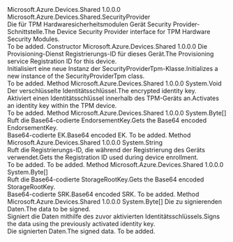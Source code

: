 <Type Name="SecurityProviderTpm" FullName="Microsoft.Azure.Devices.Shared.SecurityProviderTpm">
  <TypeSignature Language="C#" Value="public abstract class SecurityProviderTpm : Microsoft.Azure.Devices.Shared.SecurityProvider" />
  <TypeSignature Language="ILAsm" Value=".class public auto ansi abstract beforefieldinit SecurityProviderTpm extends Microsoft.Azure.Devices.Shared.SecurityProvider" />
  <TypeSignature Language="DocId" Value="T:Microsoft.Azure.Devices.Shared.SecurityProviderTpm" />
  <TypeSignature Language="VB.NET" Value="Public MustInherit Class SecurityProviderTpm&#xA;Inherits SecurityProvider" />
  <TypeSignature Language="F#" Value="type SecurityProviderTpm = class&#xA;    inherit SecurityProvider" />
  <AssemblyInfo>
    <AssemblyName>Microsoft.Azure.Devices.Shared</AssemblyName>
    <AssemblyVersion>1.0.0.0</AssemblyVersion>
  </AssemblyInfo>
  <Base>
    <BaseTypeName>Microsoft.Azure.Devices.Shared.SecurityProvider</BaseTypeName>
  </Base>
  <Interfaces />
  <Docs>
    <summary>
            <span data-ttu-id="94d2b-101">Die für TPM Hardwaresicherheitsmodulen Gerät Security Provider-Schnittstelle.</span><span class="sxs-lookup"><span data-stu-id="94d2b-101">The Device Security Provider interface for TPM Hardware Security Modules.</span></span>
            </summary>
    <remarks>To be added.</remarks>
  </Docs>
  <Members>
    <Member MemberName=".ctor">
      <MemberSignature Language="C#" Value="public SecurityProviderTpm (string registrationId);" />
      <MemberSignature Language="ILAsm" Value=".method public hidebysig specialname rtspecialname instance void .ctor(string registrationId) cil managed" />
      <MemberSignature Language="DocId" Value="M:Microsoft.Azure.Devices.Shared.SecurityProviderTpm.#ctor(System.String)" />
      <MemberSignature Language="VB.NET" Value="Public Sub New (registrationId As String)" />
      <MemberSignature Language="F#" Value="new Microsoft.Azure.Devices.Shared.SecurityProviderTpm : string -&gt; Microsoft.Azure.Devices.Shared.SecurityProviderTpm" Usage="new Microsoft.Azure.Devices.Shared.SecurityProviderTpm registrationId" />
      <MemberType>Constructor</MemberType>
      <AssemblyInfo>
        <AssemblyName>Microsoft.Azure.Devices.Shared</AssemblyName>
        <AssemblyVersion>1.0.0.0</AssemblyVersion>
      </AssemblyInfo>
      <Parameters>
        <Parameter Name="registrationId" Type="System.String" />
      </Parameters>
      <Docs>
        <param name="registrationId"><span data-ttu-id="94d2b-102">Die Provisioning-Dienst Registrierungs-ID für dieses Gerät.</span><span class="sxs-lookup"><span data-stu-id="94d2b-102">The Provisioning service Registration ID for this device.</span></span></param>
        <summary>
            <span data-ttu-id="94d2b-103">Initialisiert eine neue Instanz der SecurityProviderTpm-Klasse.</span><span class="sxs-lookup"><span data-stu-id="94d2b-103">Initializes a new instance of the SecurityProviderTpm class.</span></span>
            </summary>
        <remarks>To be added.</remarks>
      </Docs>
    </Member>
    <Member MemberName="ActivateIdentityKey">
      <MemberSignature Language="C#" Value="public abstract void ActivateIdentityKey (byte[] encryptedKey);" />
      <MemberSignature Language="ILAsm" Value=".method public hidebysig newslot virtual instance void ActivateIdentityKey(unsigned int8[] encryptedKey) cil managed" />
      <MemberSignature Language="DocId" Value="M:Microsoft.Azure.Devices.Shared.SecurityProviderTpm.ActivateIdentityKey(System.Byte[])" />
      <MemberSignature Language="VB.NET" Value="Public MustOverride Sub ActivateIdentityKey (encryptedKey As Byte())" />
      <MemberSignature Language="F#" Value="abstract member ActivateIdentityKey : byte[] -&gt; unit" Usage="securityProviderTpm.ActivateIdentityKey encryptedKey" />
      <MemberType>Method</MemberType>
      <AssemblyInfo>
        <AssemblyName>Microsoft.Azure.Devices.Shared</AssemblyName>
        <AssemblyVersion>1.0.0.0</AssemblyVersion>
      </AssemblyInfo>
      <ReturnValue>
        <ReturnType>System.Void</ReturnType>
      </ReturnValue>
      <Parameters>
        <Parameter Name="encryptedKey" Type="System.Byte[]" />
      </Parameters>
      <Docs>
        <param name="encryptedKey"><span data-ttu-id="94d2b-104">Der verschlüsselte Identitätsschlüssel.</span><span class="sxs-lookup"><span data-stu-id="94d2b-104">The encrypted identity key.</span></span></param>
        <summary>
            <span data-ttu-id="94d2b-105">Aktiviert einen Identitätsschlüssel innerhalb des TPM-Geräts an.</span><span class="sxs-lookup"><span data-stu-id="94d2b-105">Activates an identity key within the TPM device.</span></span>
            </summary>
        <remarks>To be added.</remarks>
      </Docs>
    </Member>
    <Member MemberName="GetEndorsementKey">
      <MemberSignature Language="C#" Value="public abstract byte[] GetEndorsementKey ();" />
      <MemberSignature Language="ILAsm" Value=".method public hidebysig newslot virtual instance unsigned int8[] GetEndorsementKey() cil managed" />
      <MemberSignature Language="DocId" Value="M:Microsoft.Azure.Devices.Shared.SecurityProviderTpm.GetEndorsementKey" />
      <MemberSignature Language="VB.NET" Value="Public MustOverride Function GetEndorsementKey () As Byte()" />
      <MemberSignature Language="F#" Value="abstract member GetEndorsementKey : unit -&gt; byte[]" Usage="securityProviderTpm.GetEndorsementKey " />
      <MemberType>Method</MemberType>
      <AssemblyInfo>
        <AssemblyName>Microsoft.Azure.Devices.Shared</AssemblyName>
        <AssemblyVersion>1.0.0.0</AssemblyVersion>
      </AssemblyInfo>
      <ReturnValue>
        <ReturnType>System.Byte[]</ReturnType>
      </ReturnValue>
      <Parameters />
      <Docs>
        <summary>
            <span data-ttu-id="94d2b-106">Ruft die Base64-codierte EndorsementKey.</span><span class="sxs-lookup"><span data-stu-id="94d2b-106">Gets the Base64 encoded EndorsementKey.</span></span>
            </summary>
        <returns><span data-ttu-id="94d2b-107">Base64-codierte EK.</span><span class="sxs-lookup"><span data-stu-id="94d2b-107">Base64 encoded EK.</span></span></returns>
        <remarks>To be added.</remarks>
      </Docs>
    </Member>
    <Member MemberName="GetRegistrationID">
      <MemberSignature Language="C#" Value="public override string GetRegistrationID ();" />
      <MemberSignature Language="ILAsm" Value=".method public hidebysig virtual instance string GetRegistrationID() cil managed" />
      <MemberSignature Language="DocId" Value="M:Microsoft.Azure.Devices.Shared.SecurityProviderTpm.GetRegistrationID" />
      <MemberSignature Language="VB.NET" Value="Public Overrides Function GetRegistrationID () As String" />
      <MemberSignature Language="F#" Value="override this.GetRegistrationID : unit -&gt; string" Usage="securityProviderTpm.GetRegistrationID " />
      <MemberType>Method</MemberType>
      <AssemblyInfo>
        <AssemblyName>Microsoft.Azure.Devices.Shared</AssemblyName>
        <AssemblyVersion>1.0.0.0</AssemblyVersion>
      </AssemblyInfo>
      <ReturnValue>
        <ReturnType>System.String</ReturnType>
      </ReturnValue>
      <Parameters />
      <Docs>
        <summary>
            <span data-ttu-id="94d2b-108">Ruft die Registrierungs-ID, die während der Registrierung des Geräts verwendet.</span><span class="sxs-lookup"><span data-stu-id="94d2b-108">Gets the Registration ID used during device enrollment.</span></span>
            </summary>
        <returns>To be added.</returns>
        <remarks>To be added.</remarks>
      </Docs>
    </Member>
    <Member MemberName="GetStorageRootKey">
      <MemberSignature Language="C#" Value="public abstract byte[] GetStorageRootKey ();" />
      <MemberSignature Language="ILAsm" Value=".method public hidebysig newslot virtual instance unsigned int8[] GetStorageRootKey() cil managed" />
      <MemberSignature Language="DocId" Value="M:Microsoft.Azure.Devices.Shared.SecurityProviderTpm.GetStorageRootKey" />
      <MemberSignature Language="VB.NET" Value="Public MustOverride Function GetStorageRootKey () As Byte()" />
      <MemberSignature Language="F#" Value="abstract member GetStorageRootKey : unit -&gt; byte[]" Usage="securityProviderTpm.GetStorageRootKey " />
      <MemberType>Method</MemberType>
      <AssemblyInfo>
        <AssemblyName>Microsoft.Azure.Devices.Shared</AssemblyName>
        <AssemblyVersion>1.0.0.0</AssemblyVersion>
      </AssemblyInfo>
      <ReturnValue>
        <ReturnType>System.Byte[]</ReturnType>
      </ReturnValue>
      <Parameters />
      <Docs>
        <summary>
            <span data-ttu-id="94d2b-109">Ruft die Base64-codierte StorageRootKey.</span><span class="sxs-lookup"><span data-stu-id="94d2b-109">Gets the Base64 encoded StorageRootKey.</span></span>
            </summary>
        <returns><span data-ttu-id="94d2b-110">Base64-codierte SRK.</span><span class="sxs-lookup"><span data-stu-id="94d2b-110">Base64 encoded SRK.</span></span></returns>
        <remarks>To be added.</remarks>
      </Docs>
    </Member>
    <Member MemberName="Sign">
      <MemberSignature Language="C#" Value="public abstract byte[] Sign (byte[] data);" />
      <MemberSignature Language="ILAsm" Value=".method public hidebysig newslot virtual instance unsigned int8[] Sign(unsigned int8[] data) cil managed" />
      <MemberSignature Language="DocId" Value="M:Microsoft.Azure.Devices.Shared.SecurityProviderTpm.Sign(System.Byte[])" />
      <MemberSignature Language="VB.NET" Value="Public MustOverride Function Sign (data As Byte()) As Byte()" />
      <MemberSignature Language="F#" Value="abstract member Sign : byte[] -&gt; byte[]" Usage="securityProviderTpm.Sign data" />
      <MemberType>Method</MemberType>
      <AssemblyInfo>
        <AssemblyName>Microsoft.Azure.Devices.Shared</AssemblyName>
        <AssemblyVersion>1.0.0.0</AssemblyVersion>
      </AssemblyInfo>
      <ReturnValue>
        <ReturnType>System.Byte[]</ReturnType>
      </ReturnValue>
      <Parameters>
        <Parameter Name="data" Type="System.Byte[]" />
      </Parameters>
      <Docs>
        <param name="data"><span data-ttu-id="94d2b-111">Die zu signierenden Daten.</span><span class="sxs-lookup"><span data-stu-id="94d2b-111">The data to be signed.</span></span></param>
        <summary>
            <span data-ttu-id="94d2b-112">Signiert die Daten mithilfe des zuvor aktivierten Identitätsschlüssels.</span><span class="sxs-lookup"><span data-stu-id="94d2b-112">Signs the data using the previously activated identity key.</span></span>
            </summary>
        <returns><span data-ttu-id="94d2b-113">Die signierten Daten.</span><span class="sxs-lookup"><span data-stu-id="94d2b-113">The signed data.</span></span></returns>
        <remarks>To be added.</remarks>
      </Docs>
    </Member>
  </Members>
</Type>